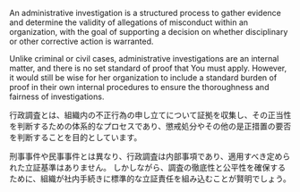 
An administrative investigation is a structured process to gather evidence and determine the validity of allegations of misconduct within an organization, with the goal of supporting a decision on whether disciplinary or other corrective action is warranted.

Unlike criminal or civil cases, administrative investigations are an internal matter, and there is no set standard of proof that You must apply. 
However, it would still be wise for her organization to include a standard burden of proof in their own internal procedures to ensure the thoroughness and fairness of investigations.


行政調査とは、組織内の不正行為の申し立てについて証拠を収集し、その正当性を判断するための体系的なプロセスであり、懲戒処分やその他の是正措置の要否を判断することを目的としています。

刑事事件や民事事件とは異なり、行政調査は内部事項であり、適用すべき定められた立証基準はありません。
しかしながら、調査の徹底性と公平性を確保するために、組織が社内手続きに標準的な立証責任を組み込むことが賢明でしょう。



